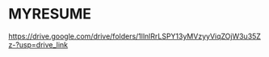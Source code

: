 # MYRESUME

https://drive.google.com/drive/folders/1llnlRrLSPY13yMVzyyViqZOjW3u35Zz-?usp=drive_link
